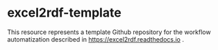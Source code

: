 # excel2rdf-template
This resource represents a template Github repository for the workflow automatization described in https://excel2rdf.readthedocs.io .
